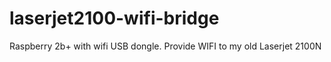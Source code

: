 # laserjet2100-wifi-bridge
Raspberry 2b+ with wifi USB dongle. Provide WIFI to my old Laserjet 2100N
